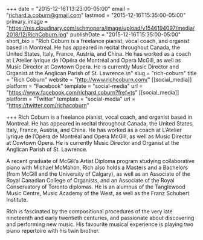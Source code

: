 +++
date = "2015-12-16T13:23:00-05:00"
email = "richard.a.coburn@gmail.com"
lastmod = "2015-12-16T15:35:00-05:00"
primary_image = "https://res.cloudinary.com/schmopera/image/upload/v1546194097/media/2018/12/RichCoburn.jpg"
publishDate = "2015-12-16T15:35:00-05:00"
short_bio = "Rich Coburn is a freelance pianist, vocal coach, and organist based in Montreal. He has appeared in recital throughout Canada, the United States, Italy, France, Austria, and China. He has worked as a coach at L’Atelier lyrique de l’Opéra de Montréal and Opera McGill, as well as Music Director at Cowtown Opera. He is currently Music Director and Organist at the Anglican Parish of St. Lawrence.\n"
slug = "rich-coburn"
title = "Rich Coburn"
website = "http://www.richcoburn.com/"
[[social_media]]
platform = "Facebook"
template = "social-media"
url = "https://www.facebook.com/richard.coburn?fref=ts"
[[social_media]]
platform = "Twitter"
template = "social-media"
url = "https://twitter.com/richacoburn"

+++
Rich Coburn is a freelance pianist, vocal coach, and organist based in Montreal. He has appeared in recital throughout Canada, the United States, Italy, France, Austria, and China. He has worked as a coach at L’Atelier lyrique de l’Opéra de Montréal and Opera McGill, as well as Music Director at Cowtown Opera. He is currently Music Director and Organist at the Anglican Parish of St. Lawrence.

A recent graduate of McGill’s Artist Diploma program studying collaborative piano with Michael McMahon, Rich also holds a Masters and a Bachelors (from McGill and the University of Calgary), as well as an Associate of the Royal Canadian College of Organists, and an Associate of the Royal Conservatory of Toronto diplomas. He is an alumnus of the Tanglewood Music Centre, Music Academy of the West, as well as the Franz Schubert Institute. 

Rich is fascinated by the compositional procedures of the very late nineteenth and early twentieth centuries, and passionate about discovering and performing new music. His favourite musical experience is playing two piano repertoire with his twin brother.